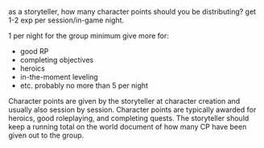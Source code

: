 as a storyteller, how many character points should you be distributing?
get 1-2 exp per session/in-game night.

1 per night for the group minimum
give more for:
- good RP
- completing objectives
- heroics
- in-the-moment leveling
- etc.
probably no more than 5 per night


Character points are given by the storyteller at character creation and usually also session by session. Character points are typically awarded for heroics, good roleplaying, and completing quests. The storyteller should keep a running total on the world document of how many CP have been given out to the group.